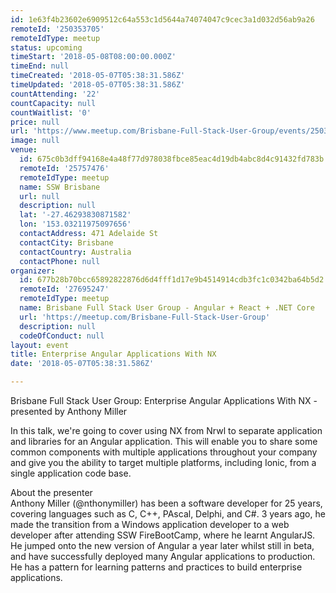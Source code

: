 ```yaml
---
id: 1e63f4b23602e6909512c64a553c1d5644a74074047c9cec3a1d032d56ab9a26
remoteId: '250353705'
remoteIdType: meetup
status: upcoming
timeStart: '2018-05-08T08:00:00.000Z'
timeEnd: null
timeCreated: '2018-05-07T05:38:31.586Z'
timeUpdated: '2018-05-07T05:38:31.586Z'
countAttending: '22'
countCapacity: null
countWaitlist: '0'
price: null
url: 'https://www.meetup.com/Brisbane-Full-Stack-User-Group/events/250353705/'
image: null
venue:
  id: 675c0b3dff94168e4a48f77d978038fbce85eac4d19db4abc8d4c91432fd783b
  remoteId: '25757476'
  remoteIdType: meetup
  name: SSW Brisbane
  url: null
  description: null
  lat: '-27.46293830871582'
  lon: '153.03211975097656'
  contactAddress: 471 Adelaide St
  contactCity: Brisbane
  contactCountry: Australia
  contactPhone: null
organizer:
  id: 677b28b70bcc65892822876d6d4fff1d17e9b4514914cdb3fc1c0342ba64b5d2
  remoteId: '27695247'
  remoteIdType: meetup
  name: Brisbane Full Stack User Group - Angular + React + .NET Core
  url: 'https://meetup.com/Brisbane-Full-Stack-User-Group'
  description: null
  codeOfConduct: null
layout: event
title: Enterprise Angular Applications With NX
date: '2018-05-07T05:38:31.586Z'

---
```

<p>Brisbane Full Stack User Group: Enterprise Angular Applications With NX - presented by Anthony Miller</p> <p>In this talk, we're going to cover using NX from Nrwl to separate application and libraries for an Angular application. This will enable you to share some common components with multiple applications throughout your company and give you the ability to target multiple platforms, including Ionic, from a single application code base.</p> <p>About the presenter<br/>Anthony Miller (@nthonymiller) has been a software developer for 25 years, covering languages such as C, C++, PAscal, Delphi, and C#. 3 years ago, he made the transition from a Windows application developer to a web developer after attending SSW FireBootCamp, where he learnt AngularJS. He jumped onto the new version of Angular a year later whilst still in beta, and have successfully deployed many Angular applications to production. He has a pattern for learning patterns and practices to build enterprise applications.</p>
